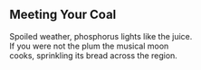 Meeting Your Coal
-----------------
Spoiled weather, phosphorus lights like the juice.  
If you were not the plum the musical moon  
cooks, sprinkling its bread across the region.  
